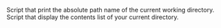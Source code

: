 Script that print the absolute path name of the current working directory.
Script that display the contents list of your current directory.